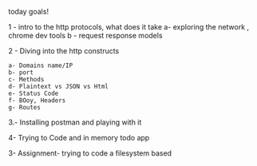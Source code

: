 today goals!

1 - intro to the http protocols, what does it take
    a- exploring the network , chrome dev tools
    b - request response models

2 - Diving into the http constructs

    a- Domains name/IP
    b- port
    c- Methods
    d- Plaintext vs JSON vs Html 
    e- Status Code
    f- BOoy, Headers
    g- Routes

3.- Installing postman and playing with it

4- Trying to Code and in memory todo app

3- Assignment- trying to code a filesystem based

 